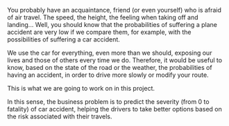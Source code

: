 You probably have an acquaintance, friend (or even yourself) who is afraid of air travel. The speed, the height, the feeling when taking off and landing... Well, you should know that the probabilities of suffering a plane accident are very low if we compare them, for example, with the possibilities of suffering a car accident. 

We use the car for everything, even more than we should, exposing our lives and those of others every time we do. Therefore, it would be useful to know, based on the state of the road or the weather, the probabilities of having an accident, in order to drive more slowly or modify your route.

This is what we are going to work on in this project.

In this sense, the business problem is to predict the severity (from 0 to fatality) of car accident, helping the drivers to take better options based on the risk associated with their travels.


